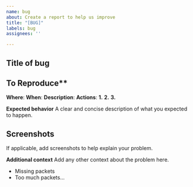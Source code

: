 ```yaml
---
name: bug
about: Create a report to help us improve
title: "[BUG]"
labels: bug
assignees: ''

---
```


## **Title of bug**

## To Reproduce**
**Where**:
**When**:
**Description**:
**Actions**:
**1.**
**2.**
**3.**

**Expected behavior**
A clear and concise description of what you expected to happen.

## Screenshots
If applicable, add screenshots to help explain your problem.

**Additional context**
Add any other context about the problem here.
- Missing packets
- Too much packets...
